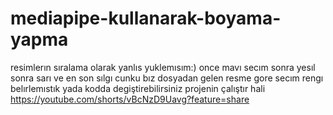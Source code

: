 # mediapipe-kullanarak-boyama-yapma
resimlerın sıralama olarak yanlıs yuklemısım:) once  mavı secım sonra yesıl sonra sarı ve en son sılgı cunku bız dosyadan gelen resme gore secım rengı belırlemıstık yada kodda degiştirebilirsiniz 
projenin çalıştır hali  https://youtube.com/shorts/vBcNzD9Uavg?feature=share

